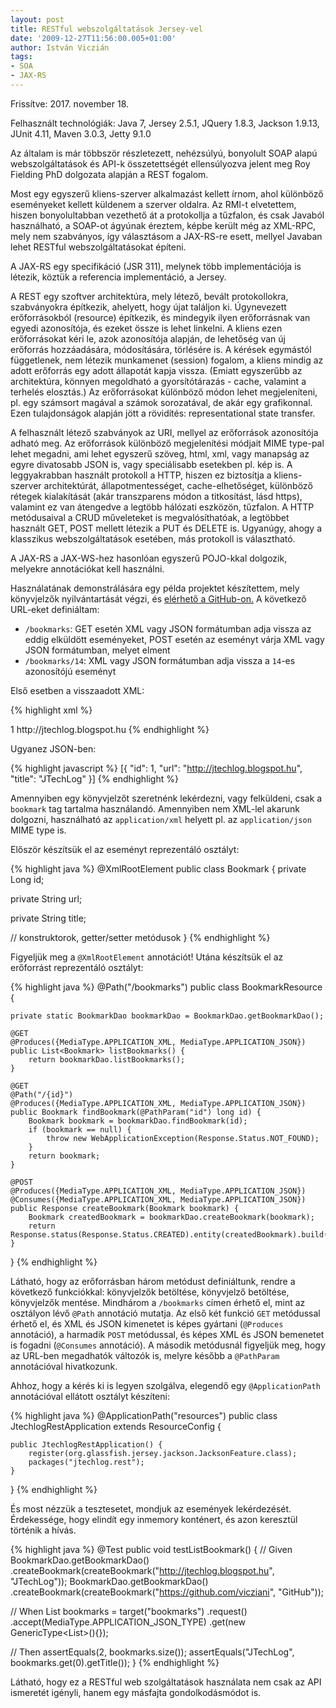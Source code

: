 ```yaml
---
layout: post
title: RESTful webszolgáltatások Jersey-vel
date: '2009-12-27T11:56:00.005+01:00'
author: István Viczián
tags:
- SOA
- JAX-RS
---
```


Frissítve: 2017. november 18.

Felhasznált technológiák: Java 7, Jersey 2.5.1, JQuery 1.8.3, Jackson
1.9.13, JUnit 4.11, Maven 3.0.3, Jetty 9.1.0

Az általam is már többször részletezett, nehézsúlyú, bonyolult SOAP
alapú webszolgáltatások és API-k összetettségét ellensúlyozva jelent
meg Roy Fielding PhD dolgozata alapján a REST fogalom.

Most egy egyszerű kliens-szerver alkalmazást kellett írnom, ahol
különböző eseményeket kellett küldenem a szerver oldalra. Az RMI-t
elvetettem, hiszen bonyolultabban vezethető át a protokollja a tűzfalon,
és csak Javaból használható, a SOAP-ot ágyúnak éreztem, képbe került
még az XML-RPC, mely nem szabványos, így választásom a JAX-RS-re esett,
mellyel Javaban lehet RESTful webszolgáltatásokat építeni.

A JAX-RS egy specifikáció (JSR 311), melynek több implementációja is
létezik, köztük a referencia implementáció, a Jersey.

A REST egy szoftver architektúra, mely létező, bevált protokollokra,
szabványokra építkezik, ahelyett, hogy újat találjon ki. Úgynevezett
erőforrásokból (resource) építkezik, és mindegyik ilyen erőforrásnak van
egyedi azonosítója, és ezeket össze is lehet linkelni. A kliens ezen
erőforrásokat kéri le, azok azonosítója alapján, de lehetőség van új
erőforrás hozzáadására, módosítására, törlésére is. A kérések egymástól
függetlenek, nem létezik munkamenet (session) fogalom, a kliens mindig
az adott erőforrás egy adott állapotát kapja vissza. (Emiatt egyszerűbb
az architektúra, könnyen megoldható a gyorsítótárazás - cache, valamint
a terhelés elosztás.) Az erőforrásokat különböző módon lehet
megjeleníteni, pl. egy számsort magával a számok sorozatával, de akár
egy grafikonnal. Ezen tulajdonságok alapján jött a rövidítés:
representational state transfer.

A felhasznált létező szabványok az URI, mellyel az erőforrások
azonosítója adható meg. Az erőforrások különböző megjelenítési módjait
MIME type-pal lehet megadni, ami lehet egyszerű szöveg, html, xml, vagy
manapság az egyre divatosabb JSON is, vagy speciálisabb esetekben pl.
kép is. A leggyakrabban használt protokoll a HTTP, hiszen ez biztosítja
a kliens-szerver architektúrát, állapotmentességet, cache-elhetőséget,
különböző rétegek kialakítását (akár transzparens módon a titkosítást,
lásd https), valamint ez van átengedve a legtöbb hálózati eszközön,
tűzfalon. A HTTP metódusaival a CRUD műveleteket is megvalósíthatóak, a
legtöbbet használt GET, POST mellett létezik a PUT és DELETE is.
Ugyanúgy, ahogy a klasszikus webszolgáltatások esetében, más protokoll
is választható.

A JAX-RS a JAX-WS-hez hasonlóan egyszerű POJO-kkal dolgozik, melyekre
annotációkat kell használni.

Használatának demonstrálására egy példa projektet készítettem, mely
könyvjelzők nyilvántartását végzi, és [elérhető a
GitHub-on.](https://github.com/vicziani/jtechlog-rest) A következő
URL-eket definiáltam:

-   `/bookmarks`: GET esetén XML vagy JSON formátumban adja vissza az
    eddig elküldött eseményeket, POST esetén az eseményt várja XML vagy
    JSON formátumban, melyet elment
-   `/bookmarks/14`: XML vagy JSON formátumban adja vissza a `14`-es
    azonosítójú eseményt

Első esetben a visszaadott XML:

{% highlight xml %}
<?xml version="1.0" encoding="UTF-8" standalone="yes"?>
<bookmarks>
 <bookmark>
  <id>1</id>
  <url>http://jtechlog.blogspot.hu</url>
  <title>JTechLog</title>
 </bookmark>
</bookmarks>
{% endhighlight %}

Ugyanez JSON-ben:

{% highlight javascript %}
[{
 "id": 1,
 "url": "http://jtechlog.blogspot.hu",
 "title": "JTechLog"
}]
{% endhighlight %}

Amennyiben egy könyvjelzőt szeretnénk lekérdezni, vagy felküldeni, csak
a `bookmark` tag tartalma használandó. Amennyiben nem XML-lel akarunk
dolgozni, használható az `application/xml` helyett pl. az
`application/json` MIME type is.

Először készítsük el az eseményt reprezentáló osztályt:

{% highlight java %}
@XmlRootElement
public class Bookmark {
 private Long id;

 private String url;

 private String title;

 // konstruktorok, getter/setter metódusok
}
{% endhighlight %}

Figyeljük meg a `@XmlRootElement` annotációt! Utána készítsük el az
erőforrást reprezentáló osztályt:

{% highlight java %}
@Path("/bookmarks")
public class BookmarkResource {

    private static BookmarkDao bookmarkDao = BookmarkDao.getBookmarkDao();

    @GET
    @Produces({MediaType.APPLICATION_XML, MediaType.APPLICATION_JSON})
    public List<Bookmark> listBookmarks() {
        return bookmarkDao.listBookmarks();
    }

    @GET
    @Path("/{id}")
    @Produces({MediaType.APPLICATION_XML, MediaType.APPLICATION_JSON})
    public Bookmark findBookmark(@PathParam("id") long id) {
        Bookmark bookmark = bookmarkDao.findBookmark(id);
        if (bookmark == null) {
            throw new WebApplicationException(Response.Status.NOT_FOUND);
        }
        return bookmark;
    }

    @POST
    @Produces({MediaType.APPLICATION_XML, MediaType.APPLICATION_JSON})
    @Consumes({MediaType.APPLICATION_XML, MediaType.APPLICATION_JSON})
    public Response createBookmark(Bookmark bookmark) {
        Bookmark createdBookmark = bookmarkDao.createBookmark(bookmark);
        return Response.status(Response.Status.CREATED).entity(createdBookmark).build();
    }
}
{% endhighlight %}

Látható, hogy az erőforrásban három metódust definiáltunk, rendre a
következő funkciókkal: könyvjelzők betöltése, könyvjelző betöltése,
könyvjelzők mentése. Mindhárom a `/bookmarks` címen érhető el, mint az
osztályon lévő `@Path` annotáció mutatja. Az első két funkció `GET`
metódussal érhető el, és XML és JSON kimenetet is képes gyártani
(`@Produces` annotáció), a harmadik `POST` metódussal, és képes XML és JSON
bemenetet is fogadni (`@Consumes` annotáció). A második metódusnál
figyeljük meg, hogy az URL-ben megadhatók változók is, melyre később a
`@PathParam` annotációval hivatkozunk.

Ahhoz, hogy a kérés ki is legyen szolgálva, elegendő egy
`@ApplicationPath` annotációval ellátott osztályt készíteni:

{% highlight java %}
@ApplicationPath("resources")
public class JtechlogRestApplication extends ResourceConfig {

    public JtechlogRestApplication() {
        register(org.glassfish.jersey.jackson.JacksonFeature.class);
        packages("jtechlog.rest");
    }
}
{% endhighlight %}

És most nézzük a tesztesetet, mondjuk az események lekérdezését.
Érdekessége, hogy elindít egy inmemory konténert, és azon keresztül
történik a hívás.

{% highlight java %}
@Test
public void testListBookmark() {
 // Given
 BookmarkDao.getBookmarkDao()
  .createBookmark(createBookmark("http://jtechlog.blogspot.hu", "JTechLog"));
 BookmarkDao.getBookmarkDao()
  .createBookmark(createBookmark("https://github.com/vicziani", "GitHub"));

 // When
 List<Bookmark> bookmarks = target("bookmarks")
  .request()
  .accept(MediaType.APPLICATION_JSON_TYPE)
  .get(new GenericType<List<Bookmark>>(){});

 // Then
 assertEquals(2, bookmarks.size());
 assertEquals("JTechLog", bookmarks.get(0).getTitle());
}
{% endhighlight %}

Látható, hogy ez a RESTful web szolgáltatások használata nem csak az API
ismeretét igényli, hanem egy másfajta gondolkodásmódot is.
